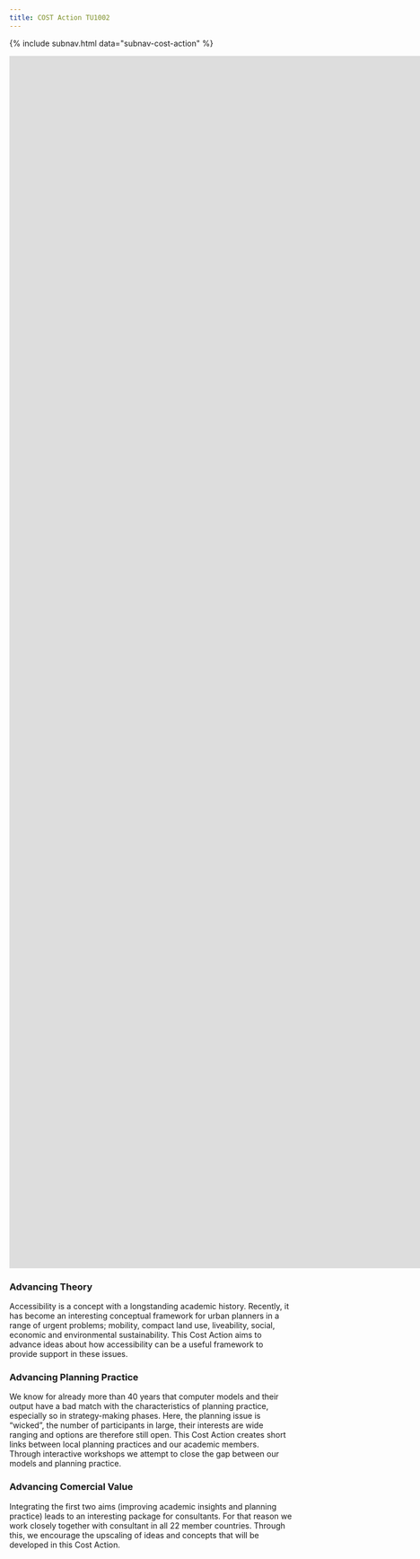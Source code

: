 ```yaml
---
title: COST Action TU1002
---
```


{% include subnav.html data="subnav-cost-action" %}

<div class="uk-child-width-expand@m uk-margin-large-top" data-uk-grid>
  <div>
    <iframe src="https://www.youtube-nocookie.com/embed/Wop5mRtMdW0?autoplay=0&amp;showinfo=0&amp;rel=0&amp;modestbranding=1&amp;playsinline=1" width="1920" height="1080" frameborder="0" allowfullscreen uk-responsive></iframe>
  </div>
  <div>
    <iframe src="https://www.youtube-nocookie.com/embed/FMndvclQgpQ?autoplay=0&amp;showinfo=0&amp;rel=0&amp;modestbranding=1&amp;playsinline=1" width="1920" height="1080" frameborder="0" allowfullscreen uk-responsive></iframe>
  </div>
</div>

<div class="uk-child-width-expand@s uk-margin-large-top" data-uk-grid>
    <div>
        <h3>Advancing Theory</h3>
        <div>
          Accessibility is a concept with a longstanding academic history. Recently, it has become an interesting conceptual framework for urban planners in a range of urgent problems; mobility, compact land use, liveability, social, economic and environmental sustainability. This Cost Action aims to advance ideas about how accessibility can be a useful framework to provide support in these issues.
        </div>
    </div>
    <div>
        <h3>Advancing Planning Practice</h3>
        <div>
          We know for already more than 40 years that computer models and their output have a bad match with the characteristics of planning practice, especially so in strategy-making phases. Here, the planning issue is “wicked”, the number of participants in large, their interests are wide ranging and options are therefore still open. This Cost Action creates short links between local planning practices and our academic members. Through interactive workshops we attempt to close the gap between our models and planning practice.
        </div>
    </div>
    <div>
        <h3>Advancing Comercial Value</h3>
        <div>
          Integrating the first two aims (improving academic insights and planning practice) leads to an interesting package for consultants. For that reason we work closely together with consultant in all 22 member countries. Through this, we encourage the upscaling of ideas and concepts that will be developed in this Cost Action.
        </div>
    </div>
</div>